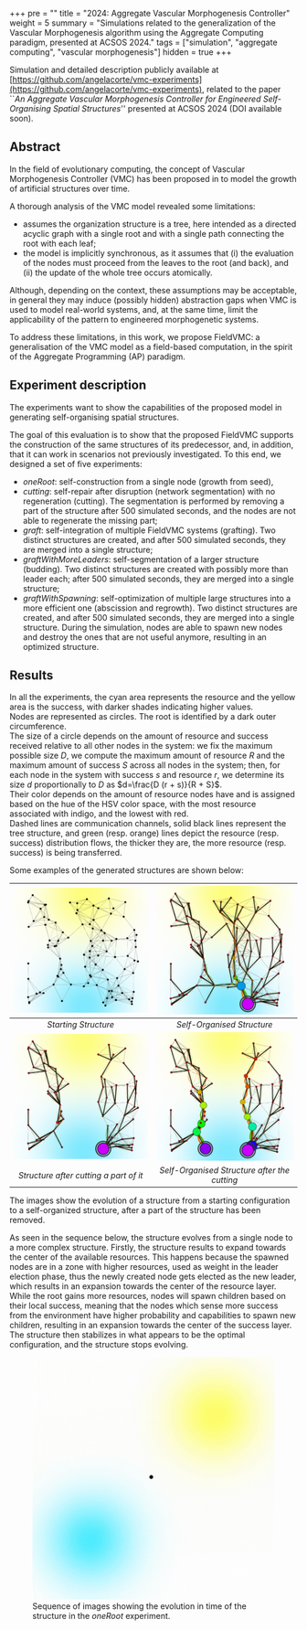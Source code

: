 +++
pre = ""
title = "2024: Aggregate Vascular Morphogenesis Controller"
weight = 5
summary = "Simulations related to the generalization of the Vascular Morphogenesis algorithm using the Aggregate Computing paradigm, presented at ACSOS 2024."
tags = ["simulation", "aggregate computing", "vascular morphogenesis"]
hidden = true
+++

[//]: # (From {{< cite doi="" >}})

[//]: # ({{< cite doi="" style=bibtex >}})

Simulation and detailed description publicly available at [https://github.com/angelacorte/vmc-experiments](https://github.com/angelacorte/vmc-experiments),
related to the paper ``_An Aggregate Vascular Morphogenesis Controller for Engineered Self-Organising Spatial Structures_'' presented at ACSOS 2024 (DOI available soon).

## Abstract
In the field of evolutionary computing, the concept of Vascular Morphogenesis Controller (VMC) has been proposed in to model the growth of artificial structures over time.

A thorough analysis of the VMC model revealed some limitations:
- assumes the organization structure is a tree, 
  here intended as a directed acyclic graph with a single root and with a single path connecting the root with each leaf;
- the model is implicitly synchronous, as it assumes that (i) the evaluation of the nodes must proceed from the leaves to the root (and back),
  and (ii) the update of the whole tree occurs atomically.

Although, 
depending on the context, 
these assumptions may be acceptable, 
in general they may induce (possibly hidden) abstraction gaps when VMC is used to model real-world systems, and, at the same time, 
limit the applicability of the pattern to engineered morphogenetic systems.

To address these limitations, in this work, we propose FieldVMC: 
a generalisation of the VMC model as a field-based computation, in the spirit of the Aggregate Programming (AP) paradigm.

## Experiment description
The experiments want to show the capabilities of the proposed model in generating self-organising spatial structures.

The goal of this evaluation is to show that the proposed FieldVMC supports the construction of the same structures of its predecessor, 
and, in addition, that it can work in scenarios not previously investigated. 
To this end, we designed a set of five experiments:
- _oneRoot_: self-construction from a single node (growth from seed),
- _cutting_: self-repair after disruption (network segmentation) with no regeneration (cutting). The segmentation is performed by removing a part of the structure after 500 simulated seconds, and the nodes are not able to regenerate the missing part;
- _graft_: self-integration of multiple FieldVMC systems (grafting). Two distinct structures are created, and after 500 simulated seconds, they are merged into a single structure;
- _graftWithMoreLeaders_: self-segmentation of a larger structure (budding). Two distinct structures are created with possibly more than leader each; after 500 simulated seconds, they are merged into a single structure;
- _graftWithSpawning_: self-optimization of multiple large structures into a more efficient one (abscission and regrowth). Two distinct structures are created, and after 500 simulated seconds, they are merged into a single structure. During the simulation, nodes are able to spawn new nodes and destroy the ones that are not useful anymore, resulting in an optimized structure.

## Results
In all the experiments, the cyan area represents the resource and the yellow area is the success, with darker shades indicating higher values. \
Nodes are represented as circles.
The root is identified by a dark outer circumference.\
The size of a circle depends on the amount of resource and success received
relative to all other nodes in the system: we fix the maximum possible size $D$, we compute the maximum amount of resource $R$
and the maximum amount of success $S$ across all nodes in the system;
then, for each node in the system with success $s$ and resource $r$,
we determine its size $d$ proportionally to $D$ as $d=\frac{D (r + s)}{R + S}$. \
Their color depends on the amount of resource nodes have and is assigned based on the hue of the HSV color space,
with the most resource associated with indigo, and the lowest with red.\
Dashed lines are communication channels, solid black lines represent the tree structure, and green (resp. orange) lines depict
the resource (resp. success) distribution flows, the thicker they are, the more resource (resp. success) is being transferred.

Some examples of the generated structures are shown below:

|   ![starting_structure](./images/cutting01.png)    |        ![self-organised_structure](./images/cutting19.png)        |
|:--------------------------------------------------:|:-----------------------------------------------------------------:|
|                *Starting Structure*                |                    *Self-Organised Structure*                     |
| ![structure_after_cutting](./images/cutting21.png) | ![self-organised_structure_after_cutting](./images/cutting27.png) |
|       *Structure after cutting a part of it*       |           *Self-Organised Structure after the cutting*            | 

The images show the evolution of a structure from a starting configuration to a self-organized structure,
after a part of the structure has been removed.


As seen in the sequence below,
the structure evolves from a single node to a more complex structure.
Firstly, the structure results to expand towards the center of the available resources.
This happens because the spawned nodes are in a zone with higher resources,
used as weight in the leader election phase,
thus the newly created node gets elected as the new leader,
which results in an expansion towards the center of the resource layer.
While the root gains more resources,
nodes will spawn children based on their local success,
meaning that the nodes which sense more success from the environment have higher probability and capabilities to spawn new children,
resulting in an expansion towards the center of the success layer.
The structure then stabilizes in what appears to be the optimal configuration,
and the structure stops evolving.

<figure>
  <img src="images/oneroot.gif" alt="One root sequence">
  <figcaption>Sequence of images showing the evolution in time of the structure in the <i>oneRoot</i> experiment.</figcaption>
</figure>

